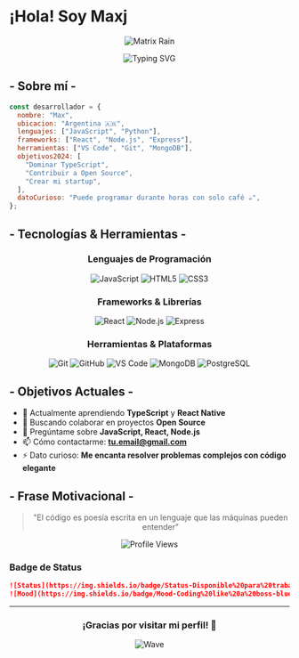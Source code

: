 # ¡Hola! Soy Maxj

<div align="center">
  
![Matrix Rain](https://user-images.githubusercontent.com/74038190/225813708-98b745f2-7d22-48cf-9150-083f1b00d6c9.gif)

</div>

<div align="center">
  
  ![Typing SVG](https://readme-typing-svg.herokuapp.com?font=Fira+Code&pause=1000&color=00F7FF&center=true&vCenter=true&width=435&lines=Full+Stack+Developer+🚀;Apasionado+por+la+tecnología+💻;Siempre+aprendiendo+algo+nuevo+📚;Creando+proyectos+increíbles+✨)

</div>

## - Sobre mí -

```javascript
const desarrollador = {
  nombre: "Max",
  ubicacion: "Argentina 🇦🇷",
  lenguajes: ["JavaScript", "Python"],
  frameworks: ["React", "Node.js", "Express"],
  herramientas: ["VS Code", "Git", "MongoDB"],
  objetivos2024: [
    "Dominar TypeScript",
    "Contribuir a Open Source",
    "Crear mi startup",
  ],
  datoCurioso: "Puede programar durante horas con solo café ☕",
};
```

## - Tecnologías & Herramientas -

<div align="center">

### Lenguajes de Programación

![JavaScript](https://img.shields.io/badge/-JavaScript-F7DF1E?style=flat-square&logo=javascript&logoColor=black)
![HTML5](https://img.shields.io/badge/-HTML5-E34F26?style=flat-square&logo=html5&logoColor=white)
![CSS3](https://img.shields.io/badge/-CSS3-1572B6?style=flat-square&logo=css3&logoColor=white)

### Frameworks & Librerías

![React](https://img.shields.io/badge/-React-61DAFB?style=flat-square&logo=react&logoColor=black)
![Node.js](https://img.shields.io/badge/-Node.js-339933?style=flat-square&logo=node.js&logoColor=white)
![Express](https://img.shields.io/badge/-Express-000000?style=flat-square&logo=express&logoColor=white)

### Herramientas & Plataformas

![Git](https://img.shields.io/badge/-Git-F05032?style=flat-square&logo=git&logoColor=white)
![GitHub](https://img.shields.io/badge/-GitHub-181717?style=flat-square&logo=github&logoColor=white)
![VS Code](https://img.shields.io/badge/-VS_Code-007ACC?style=flat-square&logo=visual-studio-code&logoColor=white)
![MongoDB](https://img.shields.io/badge/-MongoDB-47A248?style=flat-square&logo=mongodb&logoColor=white)
![PostgreSQL](https://img.shields.io/badge/-PostgreSQL-336791?style=flat-square&logo=postgresql&logoColor=white)

</div>

## - Objetivos Actuales -

- 🌱 Actualmente aprendiendo **TypeScript** y **React Native**
- 👯 Buscando colaborar en proyectos **Open Source**
- 💬 Pregúntame sobre **JavaScript, React, Node.js**
- 📫 Cómo contactarme: **tu.email@gmail.com**
- ⚡ Dato curioso: **Me encanta resolver problemas complejos con código elegante**

## - Frase Motivacional -

<div align="center">
  
  > "El código es poesía escrita en un lenguaje que las máquinas pueden entender" 
  
  ![Profile Views](https://komarev.com/ghpvc/?username=TU_USUARIO&color=brightgreen&style=flat-square&label=Visitas+al+perfil)

</div>

### Badge de Status

```markdown
![Status](https://img.shields.io/badge/Status-Disponible%20para%20trabajar-brightgreen?style=for-the-badge)
![Mood](https://img.shields.io/badge/Mood-Coding%20like%20a%20boss-blue?style=for-the-badge)
```

---

<div align="center">
  
  ### ¡Gracias por visitar mi perfil! 🚀
  
  ![Wave](https://raw.githubusercontent.com/mayhemantt/mayhemantt/Update/svg/Bottom.svg)

</div>

